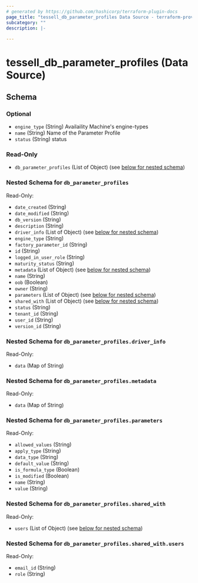 ```yaml
---
# generated by https://github.com/hashicorp/terraform-plugin-docs
page_title: "tessell_db_parameter_profiles Data Source - terraform-provider-tessell"
subcategory: ""
description: |-
  
---
```


# tessell_db_parameter_profiles (Data Source)





<!-- schema generated by tfplugindocs -->
## Schema

### Optional

- `engine_type` (String) Availaility Machine's engine-types
- `name` (String) Name of the Parameter Profile
- `status` (String) status

### Read-Only

- `db_parameter_profiles` (List of Object) (see [below for nested schema](#nestedatt--db_parameter_profiles))

<a id="nestedatt--db_parameter_profiles"></a>
### Nested Schema for `db_parameter_profiles`

Read-Only:

- `date_created` (String)
- `date_modified` (String)
- `db_version` (String)
- `description` (String)
- `driver_info` (List of Object) (see [below for nested schema](#nestedobjatt--db_parameter_profiles--driver_info))
- `engine_type` (String)
- `factory_parameter_id` (String)
- `id` (String)
- `logged_in_user_role` (String)
- `maturity_status` (String)
- `metadata` (List of Object) (see [below for nested schema](#nestedobjatt--db_parameter_profiles--metadata))
- `name` (String)
- `oob` (Boolean)
- `owner` (String)
- `parameters` (List of Object) (see [below for nested schema](#nestedobjatt--db_parameter_profiles--parameters))
- `shared_with` (List of Object) (see [below for nested schema](#nestedobjatt--db_parameter_profiles--shared_with))
- `status` (String)
- `tenant_id` (String)
- `user_id` (String)
- `version_id` (String)

<a id="nestedobjatt--db_parameter_profiles--driver_info"></a>
### Nested Schema for `db_parameter_profiles.driver_info`

Read-Only:

- `data` (Map of String)


<a id="nestedobjatt--db_parameter_profiles--metadata"></a>
### Nested Schema for `db_parameter_profiles.metadata`

Read-Only:

- `data` (Map of String)


<a id="nestedobjatt--db_parameter_profiles--parameters"></a>
### Nested Schema for `db_parameter_profiles.parameters`

Read-Only:

- `allowed_values` (String)
- `apply_type` (String)
- `data_type` (String)
- `default_value` (String)
- `is_formula_type` (Boolean)
- `is_modified` (Boolean)
- `name` (String)
- `value` (String)


<a id="nestedobjatt--db_parameter_profiles--shared_with"></a>
### Nested Schema for `db_parameter_profiles.shared_with`

Read-Only:

- `users` (List of Object) (see [below for nested schema](#nestedobjatt--db_parameter_profiles--shared_with--users))

<a id="nestedobjatt--db_parameter_profiles--shared_with--users"></a>
### Nested Schema for `db_parameter_profiles.shared_with.users`

Read-Only:

- `email_id` (String)
- `role` (String)



